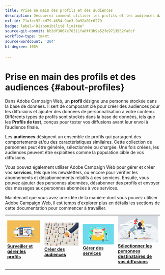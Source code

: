 ```yaml
---
title: Prise en main des profils et des audiences
description: Découvrez comment utiliser les profils et les audiences dans Campaign Web
exl-id: 71a1ec92-cd79-4654-9ae3-9a92a01c6279
badge: label="Disponibilité limitée"
source-git-commit: bb3df3067c78311fa0ff3b9a52fe9713552fa0cf
workflow-type: tm+mt
source-wordcount: '204'
ht-degree: 100%

---
```


# Prise en main des profils et des audiences {#about-profiles}

Dans Adobe Campaign Web, un **profil** désigne une personne stockée dans la base de données. Il sert de composant clé pour créer des audiences pour les diffusions et ajouter des données de personnalisation à votre contenu. Différents types de profils sont stockés dans la base de données, tels que les **Profils de test**, conçus pour tester vos diffusions avant leur envoi à l’audience finale.

Les **audiences** désignent un ensemble de profils qui partagent des comportements et/ou des caractéristiques similaires. Cette collection de personnes peut être générée, sélectionnée ou chargée.  Une fois créées, les audiences peuvent être exploitées comme la population cible de vos diffusions.

Vous pouvez également utiliser Adobe Campaign Web pour gérer et créer vos **services**, tels que les newsletters, ou encore pour vérifier les abonnements et désabonnements relatifs à ces services. Ensuite, vous pouvez ajouter des personnes abonnées, désabonner des profils et envoyer des messages aux personnes abonnées à vos services.

Maintenant que vous avez une idée de la manière dont vous pouvez utiliser Adobe Campaign Web, il est temps d’explorer plus en détails les sections de cette documentation pour commencer à travailler.

<table style="table-layout:fixed"><tr style="border: 0;">
<td>
<a href="about-recipients.md">
<img src="../assets/do-not-localize/profiles-audiences-profile.png">
</a>
<div>
<a href="about-recipients.md"><strong>Surveiller et gérer les profils</strong></a>
</div>
<p>
</td>
<td>
<a href="create-audience.md">
<img alt="Lead" src="../assets/do-not-localize/profiles-audiences-audience.png">
</a>
<div><a href="create-audience.md"><strong>Créer des audiences</strong>
</div>
<p>
</td>
<td>
<a href="manage-services.md">
<img alt="Peu fréquent" src="../assets/do-not-localize/profiles-audiences-service.png">
</a>
<div>
<a href="manage-services.md"><strong>Gérer des services</strong></a>
</div>
<p></td>
<td>
<a href="add-audience.md">
<img alt="Peu fréquent" src="../assets/do-not-localize/profiles-audiences-deliveries.png">
</a>
<div>
<a href="add-audience.md"><strong>Sélectionner les personnes destinataires de vos diffusions</strong></a>
</div>
<p></td>
</tr></table>

